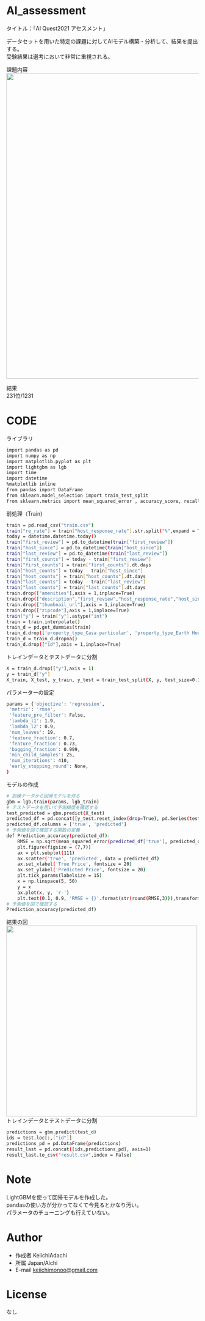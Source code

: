 # AI_assessment

タイトル：「AI Quest2021 アセスメント」  

データセットを用いた特定の課題に対してAIモデル構築・分析して、結果を提出する。  
受験結果は選考において非常に重視される。  

課題内容    
<img src="https://user-images.githubusercontent.com/93046615/163835098-95d1dfa4-e50a-4cf9-af2f-6720bd84e58d.png" width="800px">  

結果　　  
231位/1231　　  

# CODE  

ライブラリ  
```bash
import pandas as pd
import numpy as np
import matplotlib.pyplot as plt
import lightgbm as lgb
import time
import datetime
%matplotlib inline
from pandas import DataFrame
from sklearn.model_selection import train_test_split
from sklearn.metrics import mean_squared_error , accuracy_score, recall_score, precision_score, f1_score
```
前処理（Train)
```bash
train = pd.read_csv("train.csv")
train["re_rate"] = train["host_response_rate"].str.split("%",expand = True)[0].astype(float)
today = datetime.datetime.today()
train["first_review"] = pd.to_datetime(train["first_review"])
train["host_since"] = pd.to_datetime(train["host_since"])
train["last_review"] = pd.to_datetime(train["last_review"])
train["first_counts"] = today - train["first_review"]
train["first_counts"] = train["first_counts"].dt.days
train["host_counts"] = today - train["host_since"]
train["host_counts"] = train["host_counts"].dt.days
train["last_counts"] = today - train["last_review"]
train["last_counts"] = train["last_counts"].dt.days
train.drop(["amenities"],axis = 1,inplace=True)
train.drop(["description","first_review","host_response_rate","host_since","last_review","name","neighbourhood"],axis = 1,inplace=True)
train.drop(["thumbnail_url"],axis = 1,inplace=True)
train.drop(["zipcode"],axis = 1,inplace=True)
train["y"] = train["y"].astype("int")
train = train.interpolate()
train_d = pd.get_dummies(train)
train_d.drop(['property_type_Casa particular', 'property_type_Earth House', 'property_type_Island', 'property_type_Parking Space', 'property_type_Tipi', 'property_type_Train', 'property_type_Treehouse', 'property_type_Vacation home'],axis=1,inplace=True)
train_d = train_d.dropna()
train_d.drop(["id"],axis = 1,inplace=True)
```
トレインデータとテストデータに分割  
```bash
X = train_d.drop(["y"],axis = 1)
y = train_d["y"]
X_train, X_test, y_train, y_test = train_test_split(X, y, test_size=0.3,random_state=10)
```
パラメーターの設定  
```bash
params = {'objective': 'regression',
 'metric': 'rmse',
 'feature_pre_filter': False,
 'lambda_l1': 1.9,
 'lambda_l2': 0.9,
 'num_leaves': 19,
 'feature_fraction': 0.7,
 'feature_fraction': 0.73,
 'bagging_fraction': 0.999,
 'min_child_samples': 25,
 'num_iterations': 410,
 'early_stopping_round': None,
}
```
モデルの作成 
```bash
# 訓練データから回帰モデルを作る
gbm = lgb.train(params, lgb_train)
# テストデータを用いて予測精度を確認する
test_predicted = gbm.predict(X_test)
predicted_df = pd.concat([y_test.reset_index(drop=True), pd.Series(test_predicted)], axis = 1)
predicted_df.columns = ['true', 'predicted']
# 予測値を図で確認する関数の定義
def Prediction_accuracy(predicted_df):
    RMSE = np.sqrt(mean_squared_error(predicted_df['true'], predicted_df['predicted']))
    plt.figure(figsize = (7,7))
    ax = plt.subplot(111)
    ax.scatter('true', 'predicted', data = predicted_df)
    ax.set_xlabel('True Price', fontsize = 20)
    ax.set_ylabel('Predicted Price', fontsize = 20)
    plt.tick_params(labelsize = 15)
    x = np.linspace(5, 50)
    y = x
    ax.plot(x, y, 'r-')
    plt.text(0.1, 0.9, 'RMSE = {}'.format(str(round(RMSE,3))),transform = ax.transAxes, fontsize = 15)
# 予測値を図で確認する
Prediction_accuracy(predicted_df)
```
結果の図  
<img src="https://user-images.githubusercontent.com/93046615/163836704-60b5c578-ed7f-4335-ba95-d83da000e9e8.png" width="500px">  
トレインデータとテストデータに分割  
```bash
predictions = gbm.predict(test_d)
ids = test.loc[:,["id"]]
predictions_pd = pd.DataFrame(predictions)
result_last = pd.concat([ids,predictions_pd], axis=1)
result_last.to_csv("result.csv",index = False)
```
# Note  
LightGBMを使って回帰モデルを作成した。  
pandasの使い方が分かってなくて今見るとかなり汚い。  
パラメータのチューニングも行えていない。  
 
# Author

* 作成者 KeiichiAdachi
* 所属 Japan/Aichi
* E-mail keiichimonoo@gmail.com
 
# License
なし  
